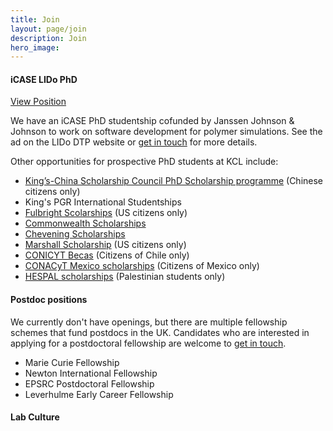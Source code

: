```yaml
---
title: Join
layout: page/join
description: Join
hero_image: 
---
```


<div>
<h4 class="margin-top-2 margin-bottom-1 font-bold">iCASE LIDo PhD </h4>
<a class="button primary rounded" href="https://www.lido-dtp.ac.uk/apply/apply-icase-studentship/software-toolkits-silico-screening-polymer-excipients-drug" target="_blank">View Position</a></div>


We have an iCASE PhD studentship cofunded by Janssen Johnson & Johnson to work on software development for polymer simulations. See the ad on the LIDo DTP website or [get in touch](mailto:micaela.matta@kcl.ac.uk) for more details.

Other opportunities for prospective PhD students at KCL include:

- [King’s-China Scholarship Council PhD Scholarship programme](https://www.kcl.ac.uk/study-legacy/funding/kings-china-scholarship-council-phd-scholarship-programme-k-csc) (Chinese citizens only)
- King's PGR International Studentships
- [Fulbright Scolarships](https://www.kcl.ac.uk/study-legacy/funding/fulbright-postgraduate-scholarship) (US citizens only)
- [Commonwealth Scholarships](https://cscuk.fcdo.gov.uk/about-us/scholarships-and-fellowships/)
- [Chevening Scholarships](https://www.kcl.ac.uk/study-legacy/funding/chevening-scholarships)
- [Marshall Scholarship](http://www.marshallscholarship.org/apply/eligibility) (US citizens only)
- [CONICYT Becas](https://www.kcl.ac.uk/study-legacy/funding/anidconicyt-becas-chile) (Citizens of Chile only)
- [CONACyT Mexico scholarships](https://www.kcl.ac.uk/study-legacy/funding/conacyt-mexico-scholarships) (Citizens of Mexico only)
- [HESPAL scholarships](https://www.kcl.ac.uk/study-legacy/funding/hespal) (Palestinian students only)


<h4 class="margin-top-2 margin-bottom-1 font-bold">Postdoc positions</h4>

We currently don't have openings, but there are multiple fellowship schemes that fund postdocs in the UK. Candidates who are interested in applying for a postdoctoral fellowship are welcome to [get in touch](mailto:micaela.matta@kcl.ac.uk).

- Marie Curie Fellowship
- Newton International Fellowship
- EPSRC Postdoctoral Fellowship
- Leverhulme Early Career Fellowship

<h4 class="margin-top-2 margin-bottom-1 font-bold">Lab Culture</h4>

<src img="assets/images/join/join-page-image.jpg">
